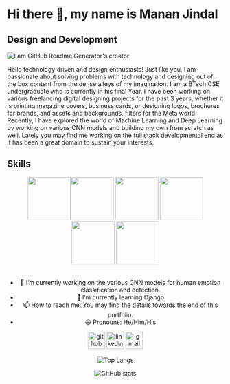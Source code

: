 # Hi there 👋, my name is Manan Jindal
## **Design and Development**

![I am GitHub Readme Generator's creator](https://user-images.githubusercontent.com/74038190/225813708-98b745f2-7d22-48cf-9150-083f1b00d6c9.gif)

Hello technology driven and design enthusiasts! Just like you, I am passionate about solving problems with technology and designing out of the box content from the dense alleys of my imagination. I am a BTech CSE undergraduate who is currently in his final Year. I have been working on various freelancing digital designing projects for the past 3 years, whether it is printing magazine covers, business cards, or designing logos, brochures for brands, and assets and backgrounds, filters for the Meta world. 
Recently, I have explored the world of Machine Learning and Deep Learning by working on various CNN models and building my own from scratch as well. Lately you may find me working on the full stack developmental end as it has been a great domain to sustain your interests.


## **Skills**

<div align="center">
<img src="https://user-images.githubusercontent.com/74038190/212257454-16e3712e-945a-4ca2-b238-408ad0bf87e6.gif" width="100"><img src="https://user-images.githubusercontent.com/74038190/212257472-08e52665-c503-4bd9-aa20-f5a4dae769b5.gif" width="100">
<img src="https://user-images.githubusercontent.com/74038190/212257468-1e9a91f1-b626-4baa-b15d-5c385dfa7ed2.gif" width="100">
<img src="https://user-images.githubusercontent.com/74038190/212257465-7ce8d493-cac5-494e-982a-5a9deb852c4b.gif" width="100">
<img src="https://user-images.githubusercontent.com/74038190/212257460-738ff738-247f-4445-a718-cdd0ca76e2db.gif" width="100">
<img src="https://github.com/Anmol-Baranwal/Cool-GIFs-For-GitHub/assets/74038190/1a797f46-efe4-41e6-9e75-5303e1bbcbfa" width="100">
<!-- <img src="https://github.com/Anmol-Baranwal/Cool-GIFs-For-GitHub/assets/74038190/29fd6286-4e7b-4d6c-818f-c4765d5e39a9" width="100"><img src="https://github.com/Anmol-Baranwal/Cool-GIFs-For-GitHub/assets/74038190/67f477ed-6624-42da-99f0-1a7b1a16eecb" width="100"><img src="https://github.com/Anmol-Baranwal/Cool-GIFs-For-GitHub/assets/74038190/de038172-e903-4951-926c-755878deb0b4" width="100">
</div> -->
<br><br>    


- 🔭 I’m currently working on the various CNN models for human emotion classification and detection.
- 🌱 I’m currently learning Django 
- 📫 How to reach me: You may find the details towards the end of this portfolio. 
- 😄 Pronouns: He/Him/His 


[<img src='https://cdn.jsdelivr.net/npm/simple-icons@3.0.1/icons/github.svg' alt='github' height='40'>](https://github.com/ManSteel007)  [<img src='https://cdn.jsdelivr.net/npm/simple-icons@3.0.1/icons/linkedin.svg' alt='linkedin' height='40'>](https://www.linkedin.com/in/manan-jindal-596710165/)  [<img src='https://cdn.jsdelivr.net/npm/simple-icons@3.0.1/icons/gmail.svg' alt='gmail' height='40'>](manan.jindal21@st.niituniversity.in)  

[![Top Langs](https://github-readme-stats.vercel.app/api/top-langs/?username=ManSteel007)](https://github.com/anuraghazra/github-readme-stats)

![GitHub stats](https://github-readme-stats.vercel.app/api?username=ManSteel007&show_icons=true)  

